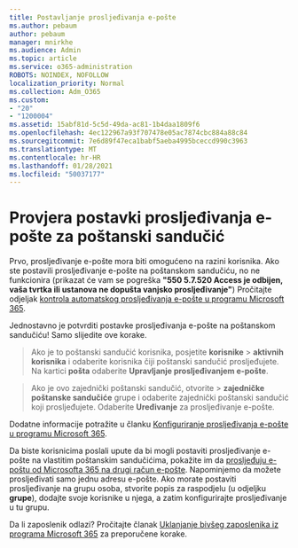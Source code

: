 ```yaml
---
title: Postavljanje prosljeđivanja e-pošte
ms.author: pebaum
author: pebaum
manager: mnirkhe
ms.audience: Admin
ms.topic: article
ms.service: o365-administration
ROBOTS: NOINDEX, NOFOLLOW
localization_priority: Normal
ms.collection: Adm_O365
ms.custom:
- "20"
- "1200004"
ms.assetid: 15abf81d-5c5d-49da-ac81-1b4daa1809f6
ms.openlocfilehash: 4ec122967a93f707478e05ac7874cbc884a88c84
ms.sourcegitcommit: 7e6d89f47eca1babf5aeba4995bceccd990c3963
ms.translationtype: MT
ms.contentlocale: hr-HR
ms.lasthandoff: 01/28/2021
ms.locfileid: "50037177"
---
```

# <a name="check-the-email-forwarding-settings-for-a-mailbox"></a>Provjera postavki prosljeđivanja e-pošte za poštanski sandučić

Prvo, prosljeđivanje e-pošte mora biti omogućeno na razini korisnika. Ako ste postavili prosljeđivanje e-pošte na poštanskom sandučiću, no ne funkcionira (prikazat će vam se pogreška **"550 5.7.520 Access je odbijen, vaša tvrtka ili ustanova ne dopušta vanjsko prosljeđivanje"**) Pročitajte odjeljak [kontrola automatskog prosljeđivanja e-pošte u programu Microsoft 365](https://docs.microsoft.com/microsoft-365/security/office-365-security/external-email-forwarding?view=o365-worldwide).

Jednostavno je potvrditi postavke prosljeđivanja e-pošte na poštanskom sandučiću! Samo slijedite ove korake.
  
> Ako je to poštanski sandučić korisnika, posjetite **korisnike** \> **aktivnih korisnika** i odaberite korisnika čiji poštanski sandučić prosljeđujete. Na kartici **pošta** odaberite **Upravljanje prosljeđivanjem e-pošte**.

> Ako je ovo zajednički poštanski sandučić, otvorite  \> **zajedničke poštanske sandučiće** grupe i odaberite zajednički poštanski sandučić koji prosljeđujete. Odaberite **Uređivanje** za prosljeđivanje e-pošte.

Dodatne informacije potražite u članku [Konfiguriranje prosljeđivanja e-pošte u programu Microsoft 365](https://docs.microsoft.com/microsoft-365/admin/email/configure-email-forwarding).
  
Da biste korisnicima poslali upute da bi mogli postaviti prosljeđivanje e-pošte na vlastitim poštanskim sandučićima, pokažite im da [prosljeđuju e-poštu od Microsofta 365 na drugi račun e-pošte](https://support.office.com/article/Forward-email-from-Office-365-to-another-email-account-1ed4ee1e-74f8-4f53-a174-86b748ff6a0e). Napominjemo da možete prosljeđivati samo jednu adresu e-pošte. Ako morate postaviti prosljeđivanje na grupu osoba, stvorite popis za raspodjelu (u odjeljku **grupe**), dodajte svoje korisnike u njega, a zatim konfigurirajte prosljeđivanje u tu grupu.
  
Da li zaposlenik odlazi? Pročitajte članak [Uklanjanje bivšeg zaposlenika iz programa Microsoft 365](https://docs.microsoft.com/microsoft-365/admin/add-users/remove-former-employee) za preporučene korake.